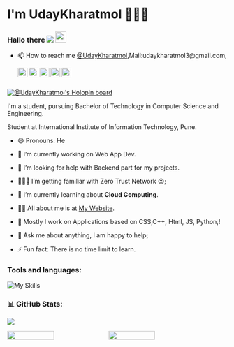 # I'm UdayKharatmol 👩🏻‍💻

### Hallo there  ![]( https://visitor-badge.glitch.me/badge?page_id=udaykharatmol ) <img src="https://media.giphy.com/media/hvRJCLFzcasrR4ia7z/giphy.gif" width="25px">
- 📫 How to reach me [@UdayKharatmol](https://www.google.com/search?),Mail:udaykharatmol3@gmail.com,
  
  <a href="https://twitter.com/@uday_kharatmol">
   <img align="left" alt="Uday Kharatmol | Twitter" width="22px" src="https://cdn.jsdelivr.net/npm/simple-icons@v3/icons/twitter.svg" />
 </a> 
  <a href="https://www.linkedin.com/in/uday-kharatmol-702469235/">
   <img align="left" alt="Anmol Agarwal's LinkdeIN" width="22px" src="https://cdn.jsdelivr.net/npm/simple-icons@v3/icons/linkedin.svg" />
 </a>
  <a href="https://t.me/Uday Kharatmol">
   <img align="left" alt="Uday Kharatmol's Telegram" width="22px" src="https://cdn.jsdelivr.net/npm/simple-icons@v3/icons/telegram.svg" />
 </a>
  <a href="https://www.instagram.com/uday_kharatmol/">
   <img align="left" alt="Uday Kharatmol's Instagram" width="22px" src="https://cdn.jsdelivr.net/npm/simple-icons@v3/icons/instagram.svg" />
 </a>
   <a href="https://github.com/uday_kharatmol/">
   <img align="left" alt="Uday Kharatmol's GitHub" width="22px" src="https://cdn.jsdelivr.net/npm/simple-icons@v3/icons/github.svg" />
 </a>



<br><br>

[![@UdayKharatmol's Holopin board](https://holopin.me/@Uday03)](https://holopin.io/@uday03)


I'm a student, pursuing Bachelor of Technology in Computer Science and Engineering.

Student at International Institute of Information Technology, Pune.

- 😄 Pronouns: He

- 🔭 I’m currently working on Web App Dev.

- 🤔 I’m looking for help with Backend part for my projects.

- 👨🏽‍💻 I’m getting familiar with Zero Trust Network :wink:;

- 🌱 I’m currently learning about **Cloud Computing**.

- 👨‍💻 All about me is at [My Website](https://UdayKharatmol.github.io/).

- 📝 Mostly I work on Applications based on CSS,C++, Html, JS, Python,!

- 💬 Ask me about anything, I am happy to help;

- ⚡ Fun fact: There is no time limit to learn.


<h3 align="left">Tools and languages: </h3>

![My Skills](https://skillicons.dev/icons?i=py,c,cpp,html)

### 📊 GitHub Stats:


![](https://github-readme-stats.vercel.app/api/top-langs/?username=UdayKharatmol&theme=gotham&hide_border=false&include_all_commits=false&count_private=false&layout=compact)

<div style="display: flex; flex-direction: row;">

<img width="46%" src="https://github-readme-stats.vercel.app/api?username=UdayKharatmol&theme=gotham&hide_border=false&include_all_commits=false&count_private=false" />

<img width="46%" src="https://github-readme-streak-stats.herokuapp.com/?user=UdayKharatmol&theme=gotham&hide_border=false" />

</div>


